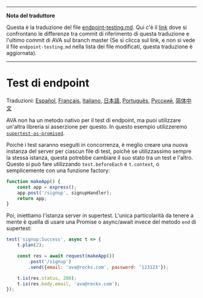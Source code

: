 ___
**Nota del traduttore**

Questa è la traduzione del file [endpoint-testing.md](https://github.com/avajs/ava/blob/master/docs/recipes/endpoint-testing.md). Qui c'è il [link](https://github.com/avajs/ava/compare/195390ec1db90cf7d394407c846a69fbaa08806d...master#diff-0730bb7c2e8f9ea2438b52e419dd86c9) dove si confrontano le differenze tra commit di riferimento di questa traduzione e l'ultimo commit di AVA sul branch master (Se si clicca sul link, e non si vede il file `endpoint-testing.md` nella lista dei file modificati, questa traduzione è aggiornata).
___
# Test di endpoint

Traduzioni: [Español](https://github.com/avajs/ava-docs/blob/master/es_ES/docs/recipes/endpoint-testing.md), [Français](https://github.com/avajs/ava-docs/blob/master/fr_FR/docs/recipes/endpoint-testing.md), [Italiano](https://github.com/avajs/ava-docs/blob/master/it_IT/docs/recipes/endpoint-testing.md), [日本語](https://github.com/avajs/ava-docs/blob/master/ja_JP/docs/recipes/endpoint-testing.md), [Português](https://github.com/avajs/ava-docs/blob/master/pt_BR/docs/recipes/endpoint-testing.md), [Русский](https://github.com/avajs/ava-docs/blob/master/ru_RU/docs/recipes/endpoint-testing.md), [简体中文](https://github.com/avajs/ava-docs/blob/master/zh_CN/docs/recipes/endpoint-testing.md)

AVA non ha un metodo nativo per il test di endpoint, ma puoi utilizzare un'altra libreria si asserzione per questo. In questo esempio utilizzeremo [`supertest-as-promised`](https://github.com/WhoopInc/supertest-as-promised).

Poichè i test saranno eseguiti in concorrenza, è meglio creare una nuova instanza del server per ciascun file di test, poichè se utilizzassimo sempre la stessa istanza, questa potrebbe cambiare il suo stato tra un test e l'altro. Questo si può fare utilizzando `test.beforeEach` e `t.context`, o semplicemente con una funzione factory:

```js
function makeApp() {
	const app = express();
	app.post('/signup', signupHandler);
	return app;
}
```

Poi, iniettiamo l'istanza server in supertest. L'unica particolarità da tenere a mente è quella di usare una Promise o async/await invece del metodo `end` di supertest:

```js
test('signup:Success', async t => {
	t.plan(2);

	const res = await request(makeApp())
		.post('/signup')
		.send({email: 'ava@rocks.com', password: '123123'});

	t.is(res.status, 200);
	t.is(res.body.email, 'ava@rocks.com');
});
```
